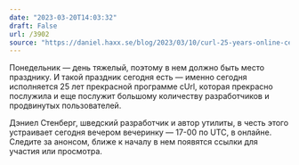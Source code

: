 ```yaml
---
date: "2023-03-20T14:03:32"
draft: False
url: /3902
source: "https://daniel.haxx.se/blog/2023/03/10/curl-25-years-online-celebration/"
---
```


Понедельник — день тяжелый, поэтому в нем должно быть место празднику. И такой праздник сегодня есть — именно сегодня исполняется 25 лет прекрасной программе cUrl, которая прекрасно послужила и еще послужит большому количеству разработчиков и продвинутых пользователей. 

Дэниел Стенберг, шведский разработчик и автор утилиты, в честь этого устраивает сегодня вечером вечеринку — 17-00 по UTC, в онлайне. Следите за анонсом, ближе к началу в нем появятся ссылки для участия или просмотра.
